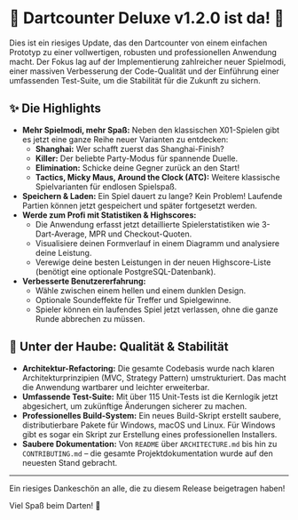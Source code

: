 # 🎉 Dartcounter Deluxe v1.2.0 ist da! 🎉

Dies ist ein riesiges Update, das den Dartcounter von einem einfachen Prototyp zu einer vollwertigen, robusten und professionellen Anwendung macht. Der Fokus lag auf der Implementierung zahlreicher neuer Spielmodi, einer massiven Verbesserung der Code-Qualität und der Einführung einer umfassenden Test-Suite, um die Stabilität für die Zukunft zu sichern.

## ✨ Die Highlights

*   **Mehr Spielmodi, mehr Spaß:** Neben den klassischen X01-Spielen gibt es jetzt eine ganze Reihe neuer Varianten zu entdecken:
    *   **Shanghai:** Wer schafft zuerst das Shanghai-Finish?
    *   **Killer:** Der beliebte Party-Modus für spannende Duelle.
    *   **Elimination:** Schicke deine Gegner zurück an den Start!
    *   **Tactics, Micky Maus, Around the Clock (ATC):** Weitere klassische Spielvarianten für endlosen Spielspaß.
*   **Speichern & Laden:** Ein Spiel dauert zu lange? Kein Problem! Laufende Partien können jetzt gespeichert und später fortgesetzt werden.
*   **Werde zum Profi mit Statistiken & Highscores:**
    *   Die Anwendung erfasst jetzt detaillierte Spielerstatistiken wie 3-Dart-Average, MPR und Checkout-Quoten.
    *   Visualisiere deinen Formverlauf in einem Diagramm und analysiere deine Leistung.
    *   Verewige deine besten Leistungen in der neuen Highscore-Liste (benötigt eine optionale PostgreSQL-Datenbank).
*   **Verbesserte Benutzererfahrung:**
    *   Wähle zwischen einem hellen und einem dunklen Design.
    *   Optionale Soundeffekte für Treffer und Spielgewinne.
    *   Spieler können ein laufendes Spiel jetzt verlassen, ohne die ganze Runde abbrechen zu müssen.

## 🔧 Unter der Haube: Qualität & Stabilität

*   **Architektur-Refactoring:** Die gesamte Codebasis wurde nach klaren Architekturprinzipien (MVC, Strategy Pattern) umstrukturiert. Das macht die Anwendung wartbarer und leichter erweiterbar.
*   **Umfassende Test-Suite:** Mit über 115 Unit-Tests ist die Kernlogik jetzt abgesichert, um zukünftige Änderungen sicherer zu machen.
*   **Professionelles Build-System:** Ein neues Build-Skript erstellt saubere, distributierbare Pakete für Windows, macOS und Linux. Für Windows gibt es sogar ein Skript zur Erstellung eines professionellen Installers.
*   **Saubere Dokumentation:** Von `README` über `ARCHITECTURE.md` bis hin zu `CONTRIBUTING.md` – die gesamte Projektdokumentation wurde auf den neuesten Stand gebracht.

---

Ein riesiges Dankeschön an alle, die zu diesem Release beigetragen haben!

Viel Spaß beim Darten! 🎯